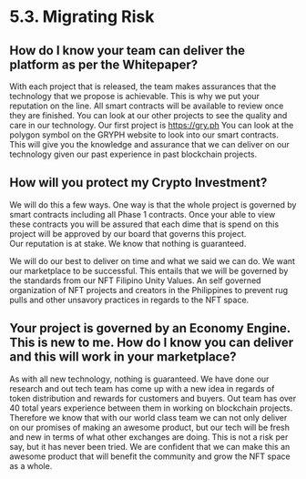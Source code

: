 # 5.3. Migrating Risk

## How do I know your team can deliver the platform as per the Whitepaper?

With each project that is released, the team makes assurances that the technology that we propose is achievable.  This is why we put your reputation on the line. All smart contracts will be available to review once they are finished.  You can look at our other projects to see the quality and care in our technology.  Our first project is https://gry.ph You can look at the polygon symbol on the GRYPH website to look into our smart contracts.  This will give you the knowledge and assurance that we can deliver on our technology given our past experience in past blockchain projects.

## How will you protect my Crypto Investment?

We will do this a few ways. One way is that the whole project is governed by smart contracts including all Phase 1 contracts.  Once your able to view these contracts you will be assured that each dime that is spend on this project will be approved by our board that governs this project.\
Our reputation is at stake.  We know that nothing is guaranteed. &#x20;

We will do our best to deliver on time and what we said we can do.  We want our marketplace to be successful. This entails that we will be governed by the standards from our NFT Filipino Unity Values.  An self governed organization of NFT projects and creators in the Philippines to prevent rug pulls and other unsavory practices in regards to the NFT space.&#x20;

## Your project is governed by an Economy Engine. This is new to me. How do I know you can deliver and this will work in your marketplace?

As with all new technology, nothing is guaranteed.  We have done our research and out tech team has come up with a new idea in regards of token distribution and rewards for customers and buyers.  Out team has over 40 total years experience between them in working on blockchain projects.  Therefore we know that with our world class team we can not only deliver on our promises of making an awesome product, but our tech will be fresh and new in terms of what other exchanges are doing.  This is not a risk per say, but it has never been tried.  We are confident that we can make this an awesome product that will benefit the community and grow the NFT space as a whole.&#x20;

